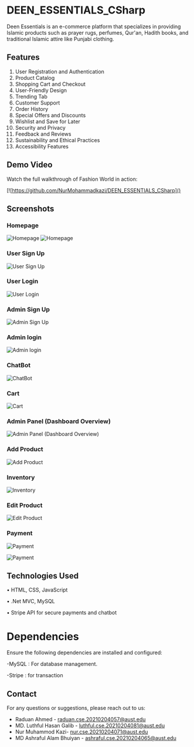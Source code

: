 # DEEN_ESSENTIALS_CSharp

Deen Essentials is an e-commerce platform that specializes in providing Islamic
products such as prayer rugs, perfumes, Qur'an, Hadith books, and traditional
Islamic attire like Punjabi clothing.

## Features
1. User Registration and Authentication
2. Product Catalog
3. Shopping Cart and Checkout
4. User-Friendly Design
5. Trending Tab
6. Customer Support
7. Order History
8. Special Offers and Discounts
9. Wishlist and Save for Later
10. Security and Privacy
11. Feedback and Reviews
12. Sustainability and Ethical Practices
13. Accessibility Features
## Demo Video

Watch the full walkthrough of Fashion World in action:


[![https://github.com/NurMohammadkazi/DEEN_ESSENTIALS_CSharp]()



## Screenshots

### Homepage
![Homepage](https://github.com/NurMohammadkazi/DEEN_ESSENTIALS_CSharp/blob/main/Features/photo_6237783224382245891_w.jpg?raw=true)
![Homepage](https://github.com/NurMohammadkazi/DEEN_ESSENTIALS_CSharp/blob/main/Features/photo_6237783224382245892_w.jpg?raw=true)

### User Sign Up
![User Sign Up](https://github.com/NurMohammadkazi/DEEN_ESSENTIALS_CSharp/blob/main/Features/photo_6237783224382245883_w.jpg?raw=true)

### User Login
![User Login](https://github.com/NurMohammadkazi/DEEN_ESSENTIALS_CSharp/blob/main/Features/photo_6237783224382245884_w.jpg?raw=true)

### Admin Sign Up
![Admin Sign Up](https://github.com/NurMohammadkazi/DEEN_ESSENTIALS_CSharp/blob/main/Features/photo_6237783224382245886_w.jpg?raw=true
)

### Admin login
![Admin login](https://github.com/NurMohammadkazi/DEEN_ESSENTIALS_CSharp/blob/main/Features/photo_6237783224382245885_w.jpg?raw=true
)

### ChatBot
![ ChatBot](https://github.com/NurMohammadkazi/DEEN_ESSENTIALS/blob/main/deen_essentials/photo_6314208636951445969_y.jpg
)

### Cart
![ Cart](https://github.com/NurMohammadkazi/DEEN_ESSENTIALS_CSharp/blob/main/Features/photo_6237783224382245893_w.jpg?raw=true
)
### Admin Panel (Dashboard Overview)
![Admin Panel (Dashboard Overview)](https://github.com/NurMohammadkazi/DEEN_ESSENTIALS_CSharp/blob/main/Features/photo_6237783224382245887_w.jpg?raw=true
)
### Add Product
![Add Product](https://github.com/NurMohammadkazi/DEEN_ESSENTIALS_CSharp/blob/main/Features/photo_6237783224382245888_w.jpg?raw=true)

### Inventory
![Inventory](https://github.com/NurMohammadkazi/DEEN_ESSENTIALS_CSharp/blob/main/Features/photo_6237783224382245890_w.jpg?raw=true)

### Edit Product
![Edit Product](https://github.com/NurMohammadkazi/DEEN_ESSENTIALS_CSharp/blob/main/Features/photo_6237783224382245889_w.jpg?raw=true)



### Payment
![ Payment](https://github.com/NurMohammadkazi/DEEN_ESSENTIALS_CSharp/blob/main/Features/photo_6237783224382245894_w.jpg?raw=true)

![ Payment](https://github.com/NurMohammadkazi/DEEN_ESSENTIALS_CSharp/blob/main/Features/photo_6237783224382245895_w.jpg?raw=true)




## Technologies Used

• HTML, CSS, JavaScript 

• .Net MVC, MySQL 

• Stripe API for secure payments and chatbot


# Dependencies

Ensure the following dependencies are installed and configured:

-MySQL : For database management.
  
-Stripe : for transaction

## Contact

For any questions or suggestions, please reach out to us:
- Raduan Ahmed - raduan.cse.20210204057@aust.edu
- MD. Luthful Hasan Galib - luthful.cse.20210204081@aust.edu
- Nur Muhammod Kazi- nur.cse.20210204071@aust.edu
- MD Ashraful Alam Bhuiyan - ashraful.cse.20210204065@aust.edu



